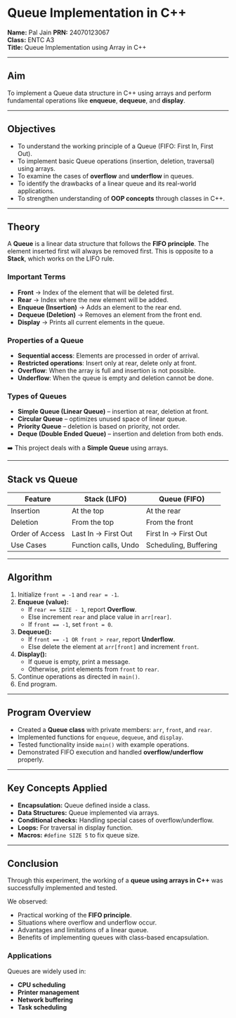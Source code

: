 # Queue Implementation in C++

**Name:** Pal Jain
**PRN:** 24070123067  
**Class:** ENTC A3  
**Title:** Queue Implementation using Array in C++

---

## Aim
To implement a Queue data structure in C++ using arrays and perform fundamental operations like **enqueue**, **dequeue**, and **display**.

---

## Objectives
- To understand the working principle of a Queue (FIFO: First In, First Out).  
- To implement basic Queue operations (insertion, deletion, traversal) using arrays.  
- To examine the cases of **overflow** and **underflow** in queues.  
- To identify the drawbacks of a linear queue and its real-world applications.  
- To strengthen understanding of **OOP concepts** through classes in C++.  

---

## Theory
A **Queue** is a linear data structure that follows the **FIFO principle**. The element inserted first will always be removed first. This is opposite to a **Stack**, which works on the LIFO rule.  

### Important Terms
- **Front** → Index of the element that will be deleted first.  
- **Rear** → Index where the new element will be added.  
- **Enqueue (Insertion)** → Adds an element to the rear end.  
- **Dequeue (Deletion)** → Removes an element from the front end.  
- **Display** → Prints all current elements in the queue.  

### Properties of a Queue
- **Sequential access**: Elements are processed in order of arrival.  
- **Restricted operations**: Insert only at rear, delete only at front.  
- **Overflow**: When the array is full and insertion is not possible.  
- **Underflow**: When the queue is empty and deletion cannot be done.  

### Types of Queues
- **Simple Queue (Linear Queue)** – insertion at rear, deletion at front.  
- **Circular Queue** – optimizes unused space of linear queue.  
- **Priority Queue** – deletion is based on priority, not order.  
- **Deque (Double Ended Queue)** – insertion and deletion from both ends.  

➡️ This project deals with a **Simple Queue** using arrays.

---

## Stack vs Queue

| Feature        | Stack (LIFO)        | Queue (FIFO)          |
|----------------|---------------------|-----------------------|
| Insertion      | At the top          | At the rear           |
| Deletion       | From the top        | From the front        |
| Order of Access| Last In → First Out | First In → First Out  |
| Use Cases      | Function calls, Undo| Scheduling, Buffering |

---

## Algorithm
1. Initialize `front = -1` and `rear = -1`.  
2. **Enqueue (value):**  
   - If `rear == SIZE - 1`, report **Overflow**.  
   - Else increment `rear` and place value in `arr[rear]`.  
   - If `front == -1`, set `front = 0`.  
3. **Dequeue():**  
   - If `front == -1 OR front > rear`, report **Underflow**.  
   - Else delete the element at `arr[front]` and increment `front`.  
4. **Display():**  
   - If queue is empty, print a message.  
   - Otherwise, print elements from `front` to `rear`.  
5. Continue operations as directed in `main()`.  
6. End program.  

---

## Program Overview
- Created a **Queue class** with private members: `arr`, `front`, and `rear`.  
- Implemented functions for `enqueue`, `dequeue`, and `display`.  
- Tested functionality inside `main()` with example operations.  
- Demonstrated FIFO execution and handled **overflow/underflow** properly.  

---

## Key Concepts Applied
- **Encapsulation:** Queue defined inside a class.  
- **Data Structures:** Queue implemented via arrays.  
- **Conditional checks:** Handling special cases of overflow/underflow.  
- **Loops:** For traversal in display function.  
- **Macros:** `#define SIZE 5` to fix queue size.  

---

## Conclusion
Through this experiment, the working of a **queue using arrays in C++** was successfully implemented and tested.  

We observed:  
- Practical working of the **FIFO principle**.  
- Situations where overflow and underflow occur.  
- Advantages and limitations of a linear queue.  
- Benefits of implementing queues with class-based encapsulation.  

### Applications
Queues are widely used in:  
- **CPU scheduling**  
- **Printer management**  
- **Network buffering**  
- **Task scheduling**  
